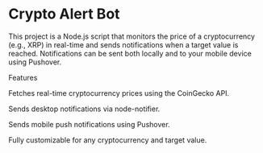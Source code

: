 # Crypto Alert Bot

This project is a Node.js script that monitors the price of a cryptocurrency (e.g., XRP) in real-time and sends notifications when a target value is reached. Notifications can be sent both locally and to your mobile device using Pushover.

Features

Fetches real-time cryptocurrency prices using the CoinGecko API.

Sends desktop notifications via node-notifier.

Sends mobile push notifications using Pushover.

Fully customizable for any cryptocurrency and target value.
